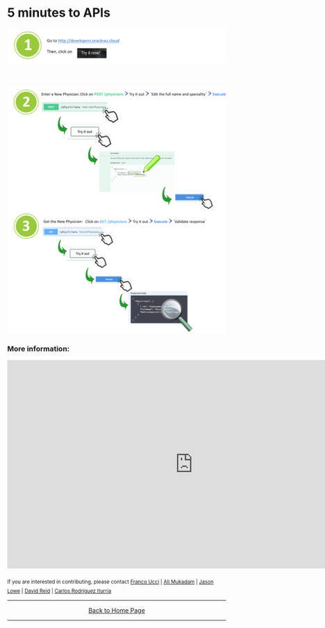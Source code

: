 <h1> 5 minutes to APIs </h1>


<a href="javascript:window.open('http://developers.oracleau.cloud');"><img src="assets/img/5minsToAPIs/step1.png"></a>

<br>
<br>

<img src="assets/img/5minsToAPIs/step2.png">
<br>

<img src="assets/img/5minsToAPIs/step3.png">
<br>

### More information:

<iframe width="854" height="480" src="https://www.youtube.com/embed/lpen1stGKio?rel=0" frameborder="0" allowfullscreen></iframe>


<sub> If you are interested in contributing, please contact [Franco Ucci](franco.ucci@oracle.com) | [Ali Mukadam](ali.mukadam@oracle.com) | [Jason Lowe](jason.lowe@oracle.com) | [David Reid](david.m.reid@oracle.com) | [Carlos Rodriguez Iturria](https://www.linkedin.com/in/citurria/)</sub>

<hr />
<center>
<a href="index" class="btn" >Back to Home Page</a>
<center />
<hr />

